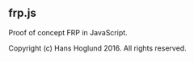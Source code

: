 
## frp.js

Proof of concept FRP in JavaScript.

Copyright (c) Hans Hoglund 2016. All rights reserved.

